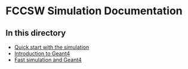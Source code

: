 FCCSW Simulation Documentation
==

In this directory
--
- [Quick start with the simulation](./quickStart.md)
- [Introduction to Geant4](./Geant4fullsim.md)
- [Fast simulation and Geant4](./Geant4fastsim.md)
